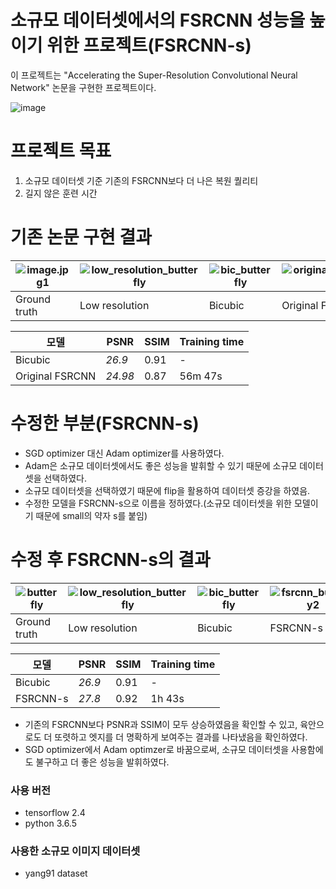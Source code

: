 # 소규모 데이터셋에서의 FSRCNN 성능을 높이기 위한 프로젝트(FSRCNN-s)

이 프로젝트는  "Accelerating the Super-Resolution Convolutional Neural Network" 논문을 구현한 프로젝트이다.

![image](https://github.com/NamOhSeung/Oh-Seung-Nam/assets/98510923/6b5f1d46-98e6-49d5-a14b-c5f31875b009)

# 프로젝트 목표
1. 소규모 데이터셋 기준 기존의 FSRCNN보다 더 나은 복원 퀄리티
2. 길지 않은 훈련 시간

# 기존 논문 구현 결과
![image.jpg1](https://github.com/NamOhSeung/Oh-Seung-Nam/assets/98510923/8e7468b8-3860-4ce1-8d83-f2153effd04e)|![low_resolution_butterfly](https://github.com/NamOhSeung/Oh-Seung-Nam/assets/98510923/f692903b-90e8-4bc8-99e0-8a9ec677cbb1)|![bic_butterfly](https://github.com/NamOhSeung/Oh-Seung-Nam/assets/98510923/2aa18f3b-b703-4b78-86f1-3bcb5b7ab6cc)|![original_fsrcnn_butterfly](https://github.com/NamOhSeung/Oh-Seung-Nam/assets/98510923/12f0762b-c6bb-478d-8732-ce0fa2f11443)
--- | --- | --- | --- |
|Ground truth|Low resolution|Bicubic|Original FSRCNN|


|모델|PSNR|SSIM|Training time|
|---|---|---|---|
|Bicubic|*26.9*|0.91|-|
|Original FSRCNN|*24.98*|0.87|56m 47s|

# 수정한 부분(FSRCNN-s)
- SGD optimizer 대신 Adam optimizer를 사용하였다. 
- Adam은 소규모 데이터셋에서도 좋은 성능을 발휘할 수 있기 때문에 소규모 데이터셋을 선택하였다. 
- 소규모 데이터셋을 선택하였기 때문에 flip을 활용하여 데이터셋 증강을 하였음. 
- 수정한 모델을 FSRCNN-s으로 이름을 정하였다.(소규모 데이터셋을 위한 모델이기 때문에 small의 약자 s를 붙임)

# 수정 후 FSRCNN-s의 결과
![butterfly](https://github.com/NamOhSeung/Oh-Seung-Nam/assets/98510923/8e7468b8-3860-4ce1-8d83-f2153effd04e)|![low_resolution_butterfly](https://github.com/NamOhSeung/Oh-Seung-Nam/assets/98510923/da2360fc-f23d-479c-9c70-45230875f367)|![bic_butterfly](https://github.com/NamOhSeung/Oh-Seung-Nam/assets/98510923/7b5eff26-1e1a-4bba-82d6-9b7c2e906962)|![fsrcnn_butterfly2](https://github.com/NamOhSeung/Oh-Seung-Nam/assets/98510923/8e95cc29-f20f-4c09-86ae-0ad9edee40d9)
--- | --- | --- | --- |
|Ground truth|Low resolution|Bicubic|FSRCNN-s

|모델|PSNR|SSIM|Training time|
|---|---|---|---|
|Bicubic|*26.9*|0.91|-|
|FSRCNN-s|*27.8*|0.92|1h 43s|

- 기존의 FSRCNN보다 PSNR과 SSIM이 모두 상승하였음을 확인할 수 있고, 육안으로도 더 또렷하고 엣지를 더 명확하게 보여주는 결과를 나타냈음을 확인하였다.
- SGD optimizer에서 Adam optimzer로 바꿈으로써, 소규모 데이터셋을 사용함에도 불구하고 더 좋은 성능을 발휘하였다.

### 사용 버전 
- tensorflow 2.4
- python 3.6.5

### 사용한 소규모 이미지 데이터셋

- yang91 dataset


